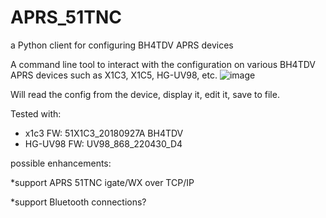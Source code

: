 # APRS_51TNC
a Python client for configuring BH4TDV APRS devices

A command line tool to interact with the configuration on
various BH4TDV APRS devices such as X1C3, X1C5, HG-UV98, etc.
![image](https://github.com/user-attachments/assets/60e12d1c-2014-4eee-a22c-0a59909695e3)

Will read the config from the device, display it, edit it, save to file.

Tested with: 

* x1c3 FW: 51X1C3_20180927A BH4TDV
* HG-UV98 FW: UV98_868_220430_D4


possible enhancements:

*support APRS 51TNC igate/WX over TCP/IP

*support Bluetooth connections?
